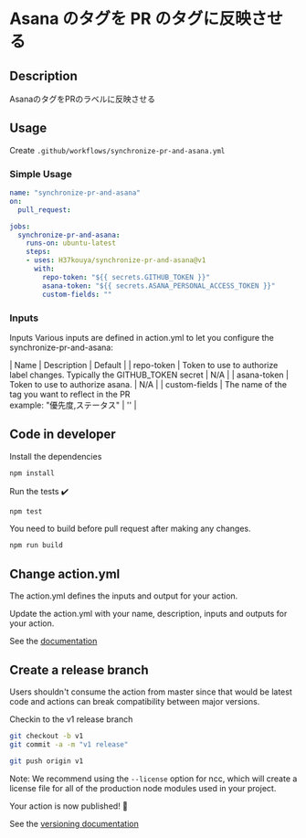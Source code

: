 # Asana のタグを PR のタグに反映させる

## Description

AsanaのタグをPRのラベルに反映させる

## Usage

Create `.github/workflows/synchronize-pr-and-asana.yml`

### Simple Usage

```yaml
name: "synchronize-pr-and-asana"
on:
  pull_request:

jobs:
  synchronize-pr-and-asana:
    runs-on: ubuntu-latest
    steps:
    - uses: H37kouya/synchronize-pr-and-asana@v1
      with:
        repo-token: "${{ secrets.GITHUB_TOKEN }}"
        asana-token: "${{ secrets.ASANA_PERSONAL_ACCESS_TOKEN }}"
        custom-fields: ""
```

### Inputs

Inputs
Various inputs are defined in action.yml to let you configure the synchronize-pr-and-asana:

| Name | Description | Default |
| repo-token | Token to use to authorize label changes. Typically the GITHUB_TOKEN secret | N/A |
| asana-token | Token to use to authorize asana. | N/A |
| custom-fields | The name of the tag you want to reflect in the PR <br> example: "優先度,ステータス" | '' |

## Code in developer

Install the dependencies

```bash
npm install
```

Run the tests :heavy_check_mark:

```bash
npm test
```

You need to build before pull request after making any changes.

```bash
npm run build
```

## Change action.yml

The action.yml defines the inputs and output for your action.

Update the action.yml with your name, description, inputs and outputs for your action.

See the [documentation](https://help.github.com/en/articles/metadata-syntax-for-github-actions)

## Create a release branch

Users shouldn't consume the action from master since that would be latest code and actions can break compatibility between major versions.

Checkin to the v1 release branch

```bash
git checkout -b v1
git commit -a -m "v1 release"
```

```bash
git push origin v1
```

Note: We recommend using the `--license` option for ncc, which will create a license file for all of the production node modules used in your project.

Your action is now published! :rocket:

See the [versioning documentation](https://github.com/actions/toolkit/blob/master/docs/action-versioning.md)
